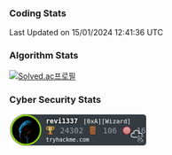 ### Coding Stats

<!--START_SECTION:waka-->

 Last Updated on 15/01/2024 12:41:36 UTC
<!--END_SECTION:waka-->

### Algorithm Stats

[![Solved.ac프로필](http://mazassumnida.wtf/api/v2/generate_badge?boj=revi1337)](https://solved.ac/revi1337)

### Cyber Security Stats

![tryhackme stats](https://raw.githubusercontent.com/Revi1337/Revi1337/master/assets/thm_propic.png)
